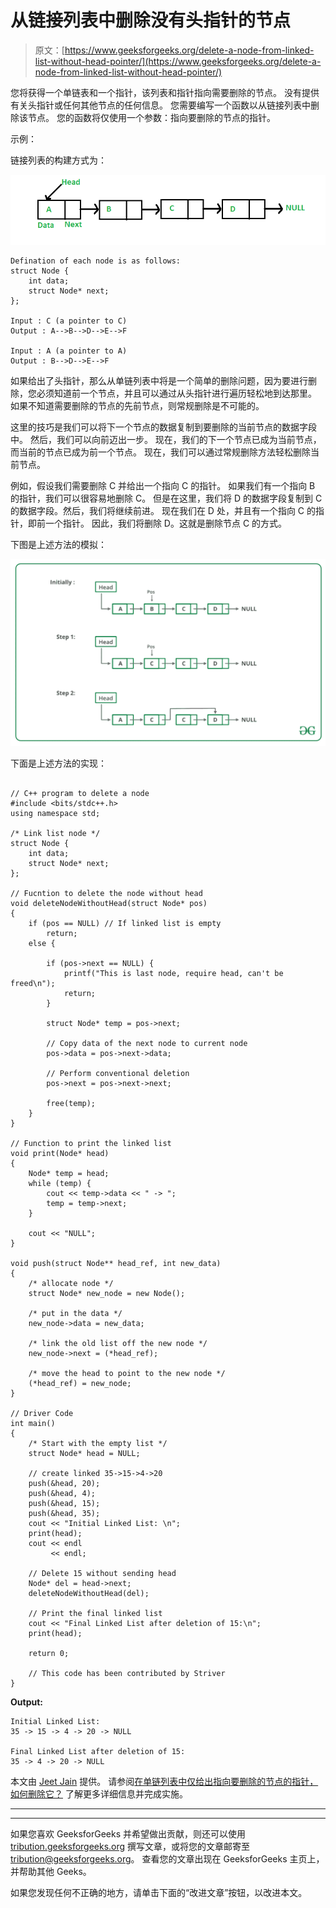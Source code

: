 # 从链接列表中删除没有头指针的节点

> 原文：[https://www.geeksforgeeks.org/delete-a-node-from-linked-list-without-head-pointer/](https://www.geeksforgeeks.org/delete-a-node-from-linked-list-without-head-pointer/)

您将获得一个单链表和一个指针，该列表和指针指向需要删除的节点。 没有提供有关头指针或任何其他节点的任何信息。 您需要编写一个函数以从链接列表中删除该节点。 您的函数将仅使用一个参数：指向要删除的节点的指针。

示例：

链接列表的构建方式为：

![](img/d97a233bf3c89e80c46e6a3193e851d6.png)

```
Defination of each node is as follows: 
struct Node {
    int data;
    struct Node* next;
};

Input : C (a pointer to C)
Output : A-->B-->D-->E-->F

Input : A (a pointer to A)
Output : B-->D-->E-->F

```

如果给出了头指针，那么从单链列表中将是一个简单的删除问题，因为要进行删除，您必须知道前一个节点，并且可以通过从头指针进行遍历轻松地到达那里。 如果不知道需要删除的节点的先前节点，则常规删除是不可能的。

这里的技巧是我们可以将下一个节点的数据复制到要删除的当前节点的数据字段中。 然后，我们可以向前迈出一步。 现在，我们的下一个节点已成为当前节点，而当前的节点已成为前一个节点。 现在，我们可以通过常规删除方法轻松删除当前节点。

例如，假设我们需要删除 C 并给出一个指向 C 的指针。 如果我们有一个指向 B 的指针，我们可以很容易地删除 C。 但是在这里，我们将 D 的数据字段复制到 C 的数据字段。然后，我们将继续前进。 现在我们在 D 处，并且有一个指向 C 的指针，即前一个指针。 因此，我们将删除 D。这就是删除节点 C 的方式。

下图是上述方法的模拟：

![](img/eed20f426aedeeea1805eed4c3c90b0d.png)

下面是上述方法的实现：

```

// C++ program to delete a node 
#include <bits/stdc++.h> 
using namespace std; 

/* Link list node */
struct Node { 
    int data; 
    struct Node* next; 
}; 

// Fucntion to delete the node without head 
void deleteNodeWithoutHead(struct Node* pos) 
{ 
    if (pos == NULL) // If linked list is empty 
        return; 
    else { 

        if (pos->next == NULL) { 
            printf("This is last node, require head, can't be freed\n"); 
            return; 
        } 

        struct Node* temp = pos->next; 

        // Copy data of the next node to current node 
        pos->data = pos->next->data; 

        // Perform conventional deletion 
        pos->next = pos->next->next; 

        free(temp); 
    } 
} 

// Function to print the linked list 
void print(Node* head) 
{ 
    Node* temp = head; 
    while (temp) { 
        cout << temp->data << " -> "; 
        temp = temp->next; 
    } 

    cout << "NULL"; 
} 

void push(struct Node** head_ref, int new_data) 
{ 
    /* allocate node */
    struct Node* new_node = new Node(); 

    /* put in the data */
    new_node->data = new_data; 

    /* link the old list off the new node */
    new_node->next = (*head_ref); 

    /* move the head to point to the new node */
    (*head_ref) = new_node; 
} 

// Driver Code 
int main() 
{ 
    /* Start with the empty list */
    struct Node* head = NULL; 

    // create linked 35->15->4->20 
    push(&head, 20); 
    push(&head, 4); 
    push(&head, 15); 
    push(&head, 35); 
    cout << "Initial Linked List: \n"; 
    print(head); 
    cout << endl 
         << endl; 

    // Delete 15 without sending head 
    Node* del = head->next; 
    deleteNodeWithoutHead(del); 

    // Print the final linked list 
    cout << "Final Linked List after deletion of 15:\n"; 
    print(head); 

    return 0; 

    // This code has been contributed by Striver 
} 

```

**Output:**

```
Initial Linked List: 
35 -> 15 -> 4 -> 20 -> NULL

Final Linked List after deletion of 15:
35 -> 4 -> 20 -> NULL

```

本文由 [Jeet Jain](https://www.linkedin.com/in/jeetjain8/) 提供。 请参阅[在单链列表中仅给出指向要删除的节点的指针，如何删除它？](https://www.geeksforgeeks.org/in-a-linked-list-given-only-a-pointer-to-a-node-to-be-deleted-in-a-singly-linked-list-how-do-you-delete-it/) 了解更多详细信息并完成实施。



* * *

* * *

如果您喜欢 GeeksforGeeks 并希望做出贡献，则还可以使用 [tribution.geeksforgeeks.org](https://contribute.geeksforgeeks.org/) 撰写文章，或将您的文章邮寄至 tribution@geeksforgeeks.org。 查看您的文章出现在 GeeksforGeeks 主页上，并帮助其他 Geeks。

如果您发现任何不正确的地方，请单击下面的“改进文章”按钮，以改进本文。